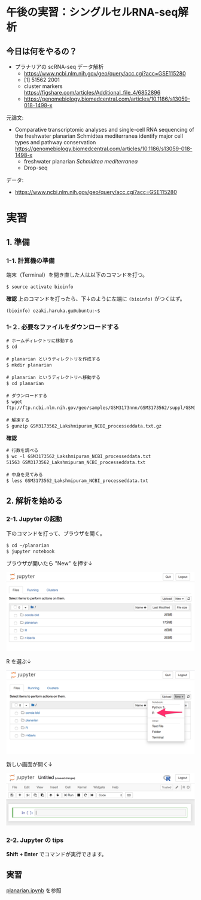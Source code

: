 # 午後の実習：シングルセルRNA-seq解析


## 今日は何をやるの？


- プラナリアの scRNA-seq データ解析
    - https://www.ncbi.nlm.nih.gov/geo/query/acc.cgi?acc=GSE115280
    - [1] 51562  2001
    - cluster markers https://figshare.com/articles/Additional_file_4/6852896
    - https://genomebiology.biomedcentral.com/articles/10.1186/s13059-018-1498-x

元論文: 
- Comparative transcriptomic analyses and single-cell RNA sequencing of the freshwater planarian Schmidtea mediterranea identify major cell types and pathway conservation https://genomebiology.biomedcentral.com/articles/10.1186/s13059-018-1498-x
  - freshwater planarian *Schmidtea mediterranea*
  - Drop-seq

データ: 
- https://www.ncbi.nlm.nih.gov/geo/query/acc.cgi?acc=GSE115280




# 実習

## 1. 準備
### 1-1. 計算機の準備

端末（Terminal）を開き直した人は以下のコマンドを打つ。

```
$ source activate bioinfo
```

**確認** 上のコマンドを打ったら、下↓のように左端に `(bioinfo)` がつくはず。

```
(bioinfo) ozaki.haruka.gu@ubuntu:~$
```

### 1-２. 必要なファイルをダウンロードする

```
# ホームディレクトリに移動する
$ cd

# planarian というディレクトリを作成する
$ mkdir planarian

# planarian というディレクトリへ移動する
$ cd planarian

# ダウンロードする
$ wget ftp://ftp.ncbi.nlm.nih.gov/geo/samples/GSM3173nnn/GSM3173562/suppl/GSM3173562_Lakshmipuram_NCBI_processeddata.txt.gz

# 解凍する
$ gunzip GSM3173562_Lakshmipuram_NCBI_processeddata.txt.gz
```

**確認**

```
# 行数を調べる
$ wc -l GSM3173562_Lakshmipuram_NCBI_processeddata.txt
51563 GSM3173562_Lakshmipuram_NCBI_processeddata.txt

# 中身を見てみる
$ less GSM3173562_Lakshmipuram_NCBI_processeddata.txt
```

## 2. 解析を始める
### 2-1. Jupyter の起動

下のコマンドを打って、ブラウザを開く。

```
$ cd ~/planarian
$ jupyter notebook
```

<!-- SSH接続している時用:  jupyter notebook --port=1234 --ip=0.0.0.0 --no-browser -->

ブラウザが開いたら "New" を押す↓　

![](img/2020-01-25-13-39-43.png)

R を選ぶ↓

![](img/2020-01-25-13-40-34.png)

新しい画面が開く↓

![](img/2020-01-25-13-41-02.png)


### 2-2. Jupyter の tips

<!-- `> ` はついてないけど、 -->

**Shift + Enter** でコマンドが実行できます。

## 実習

[planarian.ipynb](planarian.ipynb) を参照



<!-- # トラブルシュートの記録（実習とは関係ない）

- [x] uwot が `instal.pacakges()` でインストールできない
  - [x] install.packages ではダメ `cannot find lgomp`
  - [x] `conda install -y -c conda-forge r-uwot` → インストールできた
- [ ] Rtsne が `instal.pacakges()` でインストールできない
  - [x] `conda install -c conda-forge r-rtsne` → インストールできた
- [ ] scran を入れようとすると、 igraph が入れられなくて積む
  - [x] `conda install -y -c r r-igraph` ができるかをテスト できた
  - [ ] `conda install -y -c conda-forge r-statmod` -->